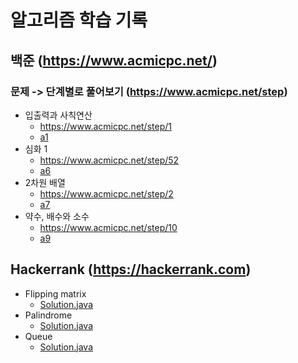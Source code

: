 # 알고리즘 학습 기록

## 백준 (https://www.acmicpc.net/)

### 문제 -> 단계별로 풀어보기 (https://www.acmicpc.net/step)

* 입출력과 사칙연산
    - https://www.acmicpc.net/step/1
    - [a1](src/baekjoon/a1)
* 심화 1
    - https://www.acmicpc.net/step/52
    - [a6](src/baekjoon/a6)
* 2차원 배열
    - https://www.acmicpc.net/step/2
    - [a7](src/baekjoon/a7)
* 약수, 배수와 소수
    - https://www.acmicpc.net/step/10
    - [a9](src/baekjoon/a9)

## Hackerrank (https://hackerrank.com)

* Flipping matrix
    - [Solution.java](src/hackerrank/flipping/Solution.java)
* Palindrome
    - [Solution.java](src/hackerrank/palindrome/Solution.java)
* Queue
    - [Solution.java](src/hackerrank/queue/Solution.java)